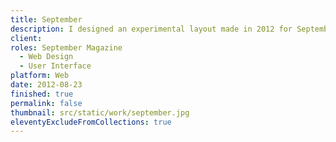 ```yaml
---
title: September
description: I designed an experimental layout made in 2012 for September Magazine.
client: 
roles: September Magazine
  - Web Design
  - User Interface
platform: Web
date: 2012-08-23
finished: true
permalink: false
thumbnail: src/static/work/september.jpg
eleventyExcludeFromCollections: true
---
```

